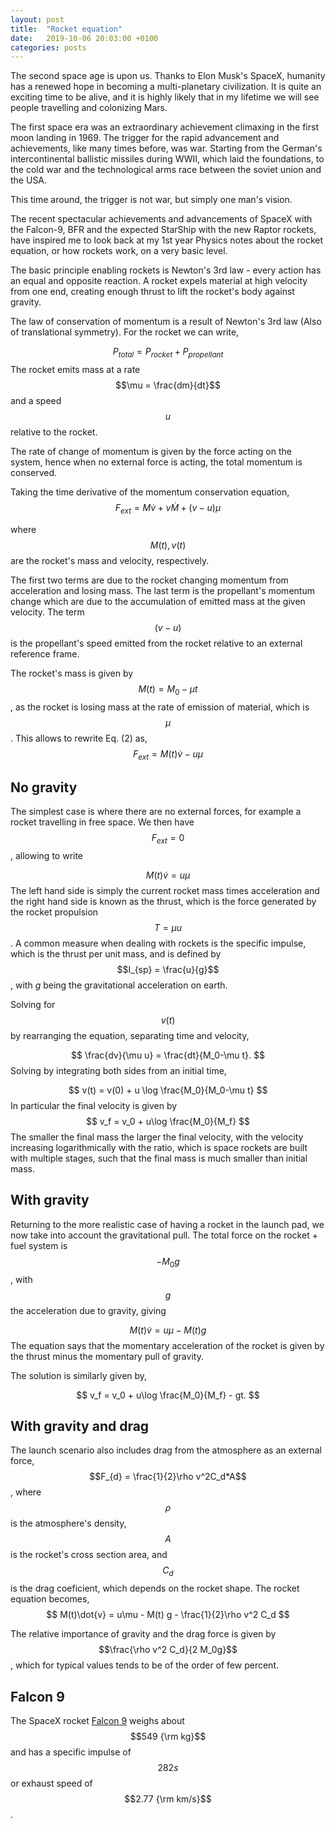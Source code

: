 ```yaml
---
layout: post
title:  "Rocket equation"
date:   2019-10-06 20:03:00 +0100
categories: posts
---
```



The second space age is upon us. Thanks to Elon Musk's SpaceX,
humanity has a renewed hope in becoming a multi-planetary civilization.
It is quite an exciting time to be alive, and it is highly likely 
that in my lifetime we will see people travelling and colonizing Mars.

The first space era was an extraordinary achievement climaxing in the first moon landing in 1969. The trigger for the rapid advancement and achievements, like many times before, was war.
Starting from the German's intercontinental ballistic missiles during WWII, which laid the foundations, to the cold war and the technological arms race between the soviet union and the USA.

This time around, the trigger is not war, but simply one man's vision.

The recent spectacular achievements and advancements of SpaceX with the Falcon-9, BFR and the expected StarShip with the new Raptor rockets, have inspired me to look back at my 1st year Physics notes about the rocket equation, or how rockets work, on a very basic level.

The basic principle enabling rockets is Newton's 3rd law - every action has an equal and opposite reaction. 
A rocket expels material at high velocity from one end, creating enough thrust to lift the rocket's body against gravity.

The law of conservation of momentum is a result of Newton's 3rd law (Also of translational symmetry). For the rocket we can write,

$$
  P_{total} = P_{rocket} + P_{propellant}
$$
The rocket emits mass at a rate $$\mu = \frac{dm}{dt}$$ and a speed $$u$$ relative to the rocket.

The rate of change of momentum is given by the force acting on the system, hence when no external force is acting, the total momentum is conserved.

Taking the time derivative of the momentum conservation equation,
$$
F_{ext} = M\dot{v} + v\dot{M} + (v-u)\mu
$$


where $$M(t), v(t)$$ are the rocket's mass and velocity, respectively. 

The first two terms are due to the rocket changing momentum from acceleration and losing mass.
The last term is the propellant's momentum change which are due to the accumulation of emitted mass at the given velocity. The term $$(v-u)$$ is the propellant's speed emitted from the rocket relative to an external reference frame.

The rocket's mass is given by $$M(t)=M_0-\mu t$$, as the rocket is losing mass at the rate of emission of material, which is $$\mu$$.
This allows to rewrite Eq. (2) as,
$$
F_{ext} = M(t)\dot{v} - u\mu
$$

## No gravity

The simplest case is where there are no external forces, for example a rocket travelling in free space. We then have $$F_{ext}=0$$, allowing to write

$$
M(t)\dot{v} = u\mu
$$
The left hand side is simply the current rocket mass times acceleration and the right hand side is known as the thrust, which is the force generated by the rocket propulsion $$T=\mu u$$. 
A common measure when dealing with rockets is the specific impulse, which is the thrust per unit mass, and is defined by $$I_{sp} = \frac{u}{g}$$, with $g$ being the gravitational acceleration on earth.

Solving for $$v(t)$$ by rearranging the equation, separating time and velocity,

$$
\frac{dv}{\mu u} = \frac{dt}{M_0-\mu t}.
$$
Solving by integrating both sides from an initial time,

$$
v(t) = v(0) + u \log \frac{M_0}{M_0-\mu t}
$$
In particular the final velocity is given by 
$$
v_f = v_0 + u\log \frac{M_0}{M_f}
$$
The smaller the final mass the larger the final velocity, with the velocity increasing logarithmically with the ratio, which is space rockets are built with multiple stages, such that the final mass is much smaller than initial mass.

## With gravity

Returning to the more realistic case of having a rocket in the launch pad, we now take into account the gravitational pull. The total force on the rocket + fuel system is $$-M_0 g$$, with $$g$$ the acceleration due to gravity, giving 

$$
M(t)\dot{v} = u\mu - M(t) g
$$
The equation says that the momentary acceleration of the rocket is given by the thrust minus the momentary pull of gravity.

The solution is similarly given by,

$$
v_f = v_0 + u\log \frac{M_0}{M_f} - gt.
$$

## With gravity and drag

The launch scenario also includes drag from the atmosphere as an external force, $$F_{d} = \frac{1}{2}\rho v^2C_d*A$$, where $$\rho$$ is the atmosphere's density, $$A$$ is the rocket's cross section area, and $$C_d$$ is the drag coeficient, which depends on the rocket shape. The rocket equation becomes,
$$
M(t)\dot{v} = u\mu - M(t) g - \frac{1}{2}\rho v^2 C_d
$$

The relative importance of gravity and the drag force is given by $$\frac{\rho v^2 C_d}{2 M_0g}$$, which for typical values tends to be of the order of few percent.

## Falcon 9

The SpaceX rocket [Falcon 9](https://en.wikipedia.org/wiki/Falcon_9)
weighs about $$549 {\rm kg}$$ and has a specific impulse of $$282 s$$ or exhaust speed of $$2.77 {\rm km/s}$$.